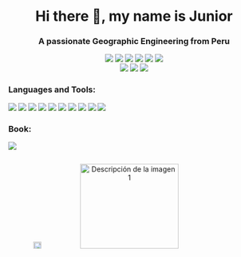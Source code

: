 
<h1 align="center">Hi there 👋, my name is Junior</h1>
<h3 align="center"> A passionate Geographic Engineering from Peru</h3>
<p align="center">
   <a href="https://www.linkedin.com/in/junior-antonio-calvo-monta%C3%B1ez-3a0897183/"><img src="https://img.shields.io/badge/LinkedIn-0077B5?style=for-the-badge&logo=linkedin&logoColor=white"></a> 
   <a href="https://twitter.com/junior_28_199"><img src="https://img.shields.io/badge/Twitter-1DA1F2?style=for-the-badge&logo=twitter&logoColor=white"></a>
   <a href="https://www.tiktok.com/@junior04281"><img src="https://img.shields.io/badge/tiktok-%23000000.svg?style=for-the-badge&logo=tiktok&logoColor=white"></a>
   <a href="https://www.youtube.com/channel/UCjpI-weZTSGThAeo8NI_PSA"><img src="https://img.shields.io/badge/youtube-%23FF0000.svg?&style=for-the-badge&logo=youtube&logoColor=white"></a>
   <a href="https://www.facebook.com/jhuniorr.anthhonyy"><img src="https://img.shields.io/badge/facebook-%23003E54.svg?style=for-the-badge&logo=facebook&logoColor=white"></a> 
   <a href="https://www.instagram.com/junior.calvo28/"><img src="https://img.shields.io/badge/instagram-%23E4405F.svg?style=for-the-badge&logo=instagram&logoColor=white"></a><br>
   <a href=""><img src="https://img.shields.io/badge/slack-%2350162D.svg?style=for-the-badge&logo=slack&logoColor=white"></a> 
   <a href=""><img src="https://img.shields.io/badge/Telegram-2CA5E0?style=for-the-badge&logo=telegram&logoColor=white"></a> 
   <a href=""><img src="https://img.shields.io/badge/Spotify-1ED760?&style=for-the-badge&logo=spotify&logoColor=white" ></a>
</p>

<h3 align="left">Languages and Tools:</h3>

   <a href=""><img src="https://img.shields.io/badge/-python-3670A0?style=for-the-badge&labelColor=black&logo=python&logoColor=ffdd54"></a>
   <a href=""><img src="https://img.shields.io/badge/-Javascript-F0DB4F?style=for-the-badge&labelColor=black&logo=javascript&logoColor=F0DB4F"></a>
   <a href=""><img src="https://img.shields.io/badge/-r-%23276DC3.svg?style=for-the-badge&labelColor=black&logo=r&logoColor=withe"></a>
   <a href=""><img src="https://img.shields.io/badge/-c++-%23F8F8F5.svg?style=for-the-badge&labelColor=black&logo=cplusplus&logoColor=#00599C"></a>
   <a href=""><img src="https://img.shields.io/badge/-html-%23E34F26.svg?style=for-the-badge&labelColor=black&logo=html5&logoColor=#00599C"></a>
    <a href=""><img src="https://img.shields.io/badge/-css-%231572B6.svg?style=for-the-badge&labelColor=black&logo=css3&logoColor=blue"></a>
   <a href=""><img src="https://img.shields.io/badge/git-%23F05032.svg?&style=for-the-badge&logo=git&logoColor=white"></a>
   <a href=""><img src="https://img.shields.io/badge/vsc-%23007ACC.svg?&style=for-the-badge&logo=visual%20studio%20code&logoColor=white"></a>
   <a href=""><img src="https://img.shields.io/badge/googlecolab-%23F9AB00.svg?&style=for-the-badge&logo=googlecolab&logoColor=white"></a>
   <a href=""><img src="https://img.shields.io/badge/rstudio-%2375AADB.svg?&style=for-the-badge&logo=rstudio&logoColor=black"></a>

<h3 align="left">Book:</h3>

<a href="https://r-earthengine.com/rgeebook/"><img src="https://img.shields.io/badge/Google%20Earth%20Engine%20con%20R-Book-red"></a>

<div style="display: flex;">
  <p align="center">
     <img src="https://user-images.githubusercontent.com/51866276/235063064-64495e15-7f01-4edf-bdaa-bbf397254c29.png" alt="Descripción de la imagen 2" style="width: 20%;">
    <img src="https://user-images.githubusercontent.com/51866276/235061248-36767a6d-2d9b-4702-9078-a8c9f34266a9.png" alt="Descripción de la imagen 1" style="width: 70%;">
   </p>
</div>
